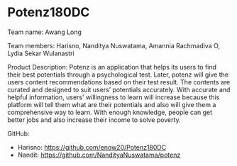 # Potenz180DC
Team name: Awang Long

Team members: Harisno, Nanditya Nuswatama, Amannia Rachmadiva O, Lydia Sekar Wulanastri

Product Description:
Potenz is an application that helps its users to find their best potentials through a psychological test. Later, 
potenz will give the users content recommendations based on their test result. The contents are curated and 
designed to suit users’ potentials accurately. With accurate and helpful information, users' willingness to 
learn will increase because this platform will tell them what are their potentials and also will give them a 
comprehensive way to learn. With enough knowledge, people can get better jobs and also increase their 
income to solve poverty.

GitHub:
- Harisno: https://github.com/enow20/Potenz180DC 
- Nandit: https://github.com/NandityaNuswatama/potenz 
